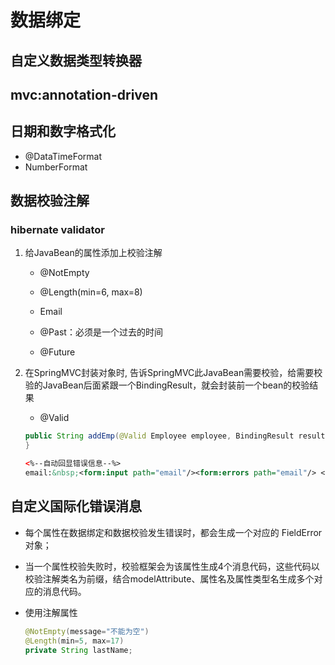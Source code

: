 # 数据绑定

## 自定义数据类型转换器





## mvc:annotation-driven





## 日期和数字格式化

- @DataTimeFormat
- NumberFormat

## 数据校验注解

### hibernate validator

1. 给JavaBean的属性添加上校验注解

   - @NotEmpty

   - @Length(min=6, max=8)

   - Email

   - @Past：必须是一个过去的时间

   - @Future

2. 在SpringMVC封装对象时, 告诉SpringMVC此JavaBean需要校验，给需要校验的JavaBean后面紧跟一个BindingResult，就会封装前一个bean的校验结果

   - @Valid

   ```java
   public String addEmp(@Valid Employee employee, BindingResult result){
   }
   ```

   ```xml
   <%--自动回显错误信息--%>
   email:&nbsp;<form:input path="email"/><form:errors path="email"/> <br/>
   ```

## 自定义国际化错误消息

- 每个属性在数据绑定和数据校验发生错误时，都会生成一个对应的 FieldError 对象；

- 当一个属性校验失败时，校验框架会为该属性生成4个消息代码，这些代码以校验注解类名为前缀，结合modelAttribute、属性名及属性类型名生成多个对应的消息代码。

- 使用注解属性

  ```java
  @NotEmpty(message="不能为空")
  @Length(min=5, max=17)
  private String lastName;
  ```

  





